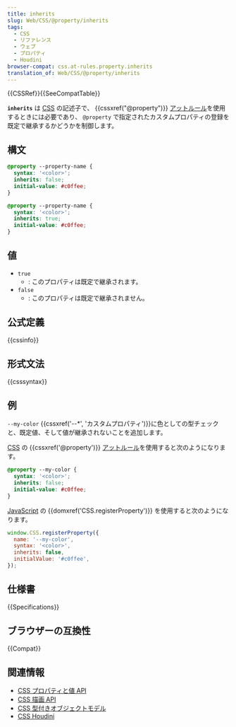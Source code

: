 ```yaml
---
title: inherits
slug: Web/CSS/@property/inherits
tags:
  - CSS
  - リファレンス
  - ウェブ
  - プロパティ
  - Houdini
browser-compat: css.at-rules.property.inherits
translation_of: Web/CSS/@property/inherits
---
```

{{CSSRef}}{{SeeCompatTable}}

**`inherits`** は [CSS](/ja/docs/Web/CSS) の記述子で、 {{cssxref("@property")}} [アットルール](/ja/docs/Web/CSS/At-rule)を使用するときには必要であり、 `@property` で指定されたカスタムプロパティの登録を既定で継承するかどうかを制御します。

## 構文

```css
@property --property-name {
  syntax: '<color>';
  inherits: false;
  initial-value: #c0ffee;
}

@property --property-name {
  syntax: '<color>';
  inherits: true;
  initial-value: #c0ffee;
}
```

## 値

- `true`
  - : このプロパティは既定で継承されます。
- `false`
  - : このプロパティは既定で継承されません。

## 公式定義

{{cssinfo}}

## 形式文法

{{csssyntax}}

## 例

`--my-color` {{cssxref('--*', 'カスタムプロパティ')}}に色としての型チェックと、既定値、そして値が継承されないことを追加します。

[CSS](/ja/docs/Web/CSS) の {{cssxref('@property')}} [アットルール](/ja/docs/Web/CSS/At-rule)を使用すると次のようになります。

```css
@property --my-color {
  syntax: '<color>';
  inherits: false;
  initial-value: #c0ffee;
}
```

[JavaScript](/ja/docs/Web/JavaScript) の {{domxref('CSS.registerProperty')}} を使用すると次のようになります。

```js
window.CSS.registerProperty({
  name: '--my-color',
  syntax: '<color>',
  inherits: false,
  initialValue: '#c0ffee',
});
```

## 仕様書

{{Specifications}}

## ブラウザーの互換性

{{Compat}}

## 関連情報

- [CSS プロパティと値 API](/ja/docs/Web/API/CSS_Properties_and_Values_API)
- [CSS 描画 API](/ja/docs/Web/API/CSS_Painting_API)
- [CSS 型付きオブジェクトモデル](/ja/docs/Web/API/CSS_Typed_OM_API)
- [CSS Houdini](/ja/docs/Web/Guide/Houdini)
